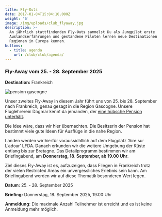 ```yaml
---
title: Fly-Outs
date: 2017-01-04T15:04:10.000Z
weight: '6'
image: /img/uploads/club_flyaway.jpg
description: >-
  An jährlich stattfindenden Fly-Outs sammelst Du als Jungpilot erste
  Auslandserfahrungen und gestandene Piloten lernen neue Destinationen und
  Regionen in Europa kennen.
buttons:
  - title: agenda
    url: /club/club/agenda/
---
```

### Fly-Away vom 25. - 28. September 2025

**Destination:** Frankreich

![pension gascogne](/img/uploads/pension_frankreich.jpeg)

Unser zweites Fly-Away in diesem Jahr führt uns von 25. bis 28. September nach Frankreich, genau gesagt in die Region Gascogne.
Unsere Fluglehrerein Dagmar kennt da jemanden, der [eine hübsche Pension unterhält](https://www.chateaudelahitte.fr/de/startseite/).

Die Idee wäre, dass wir hier übernachten. Die Besitzerin der Pension hat bestimmt viele gute Ideen für Ausflüge in die nahe Region.

Landen werden wir hierfür voraussichtlich auf dem Flugplatz ‘Aire sur L’adour’ LFDA.
 Danach erkunden wir die weitere Umgebung der Küste entlang bis zur Bretagne.
Das Detailprogramm bestimmen wir am Briefingabend, am **Donnerstag, 18. September, ab 19.00 Uhr**.

Ziel dieses Fly-Away ist es, aufzuzeigen, dass Fliegen in Frankreich trotz der vielen Restricted Areas ein unvergessliches Erlebnis sein kann. Am Briefingabend werden wir auf diese Thematik besonderen Wert legen.

**Datum:** 25. - 28. September 2025

**Briefing:** Donnerstag, 18. September 2025, 19:00 Uhr

**Anmeldung:** Die maximale Anzahl Teilnehmer ist erreicht und es ist keine Anmeldung mehr möglich.
